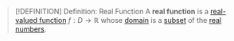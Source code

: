 >[!DEFINITION] Definition: Real Function
>A **real function** is a [real-valued function](Real-Valued%20Function.md) $f: D \to \mathbb{R}$ whose [domain](../../../Set%20Theory/Functions/Function.md) is a [subset](../../../Set%20Theory/Subset.md) of the [real numbers](../../../Algebra/Fields/The%20Field%20of%20the%20Real%20Numbers.md).